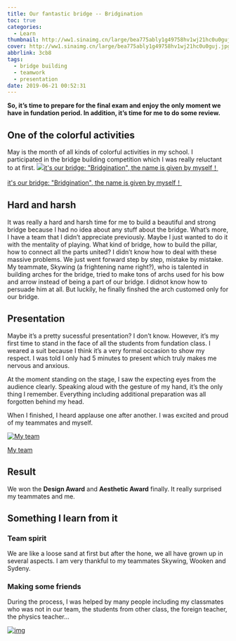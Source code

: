 ```yaml
---
title: Our fantastic bridge -- Bridgination
toc: true
categories:
  - Learn
thumbnail: http://ww1.sinaimg.cn/large/bea775ably1g49758hv1wj21hc0u0guj.jpg
cover: http://ww1.sinaimg.cn/large/bea775ably1g49758hv1wj21hc0u0guj.jpg
abbrlink: 3cb8
tags:
  - bridge building
  - teamwork
  - presentation
date: 2019-06-21 00:52:31
---
```


**So, it’s time to prepare for the final exam and enjoy the only moment we have in fundation period. In addition, it’s time for me to do some review.**

## One of the colorful activities

May is the month of all kinds of colorful activities in my school. I participated in the bridge building competition which I was really reluctant to at first.
[![it's our bridge: "Bridgination", the name is given by myself！](http://ww1.sinaimg.cn/large/bea775ably1g495p7s5bkj23402c0npd.jpg)](http://ww1.sinaimg.cn/large/bea775ably1g495p7s5bkj23402c0npd.jpg)

[it's our bridge: "Bridgination", the name is given by myself！](http://ww1.sinaimg.cn/large/bea775ably1g495p7s5bkj23402c0npd.jpg)



## Hard and harsh



It was really a hard and harsh time for me to build a beautiful and strong bridge because I had no idea about any stuff about the bridge. What’s more, I have a team that I didn’t appreciate previously. Maybe I just wanted to do it with the mentality of playing.
What kind of bridge, how to build the pillar, how to connect all the parts united? I didn’t know how to deal with these massive problems. We just went forward step by step, mistake by mistake.
My teammate, Skywing (a frightening name right?), who is talented in building arches for the bridge, tried to make tons of archs used for his bow and arrow instead of being a part of our bridge. I didnot know how to persuade him at all. But luckily, he finally finshed the arch customed only for our bridge.

## Presentation

Maybe it’s a pretty sucessful presentation? I don’t know. However, it’s my first time to stand in the face of all the students from fundation class. I weared a suit because I think it’s a very formal occasion to show my respect. I was told I only had 5 minutes to present which truly makes me nervous and anxious.

At the moment standing on the stage, I saw the expecting eyes from the audience clearly. Speaking aloud with the gesture of my hand, it’s the only thing I remember. Everything including additional preparation was all forgotten behind my head.

When I finished, I heard applause one after another. I was excited and proud of my teammates and myself.

[![My team](http://ww1.sinaimg.cn/large/bea775ably1g496wmff80j21400u0go7.jpg)](http://ww1.sinaimg.cn/large/bea775ably1g496wmff80j21400u0go7.jpg)

[My team](http://ww1.sinaimg.cn/large/bea775ably1g496wmff80j21400u0go7.jpg)



## Result

We won the **Design Award** and **Aesthetic Award** finally. It really surprised my teammates and me.

## Something I learn from it

### Team spirit

We are like a loose sand at first but after the hone, we all have grown up in several aspects. I am very thankful to my teammates Skywing, Wooken and Sydeny.

### Making some friends

During the process, I was helped by many people including my classmates who was not in our team, the students from other class, the foreign teacher, the physics teacher…

[![img](http://ww1.sinaimg.cn/large/bea775ably1g496xy057gj23402c0qlw.jpg)](http://ww1.sinaimg.cn/large/bea775ably1g496xy057gj23402c0qlw.jpg)